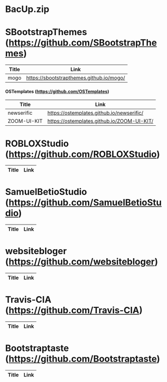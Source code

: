 # BacUp.zip
# SBootstrapThemes (https://github.com/SBootstrapThemes)
| Title | Link |
| ----- | ---- |
| mogo  | https://sbootstrapthemes.github.io/mogo/ |
#### OSTemplates (https://github.com/OSTemplates)
| Title | Link |
| ----- | ---- |
| newserific | https://ostemplates.github.io/newserific/ |
| ZOOM-UI-KIT | https://ostemplates.github.io/ZOOM-UI-KIT/ |
# ROBLOXStudio (https://github.com/ROBLOXStudio)
| Title | Link |
| ----- | ---- |
# SamuelBetioStudio (https://github.com/SamuelBetioStudio)
| Title | Link |
| ----- | ---- |
# websitebloger (https://github.com/websitebloger)
| Title | Link |
| ----- | ---- |
# Travis-CIA (https://github.com/Travis-CIA)
| Title | Link |
| ----- | ---- |
# Bootstraptaste (https://github.com/Bootstraptaste)
| Title | Link |
| ----- | ---- |
